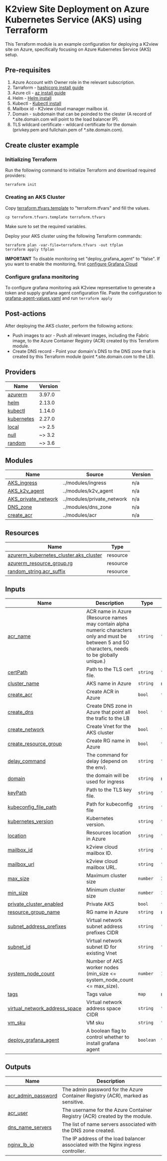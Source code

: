 # K2view Site Deployment on Azure Kubernetes Service (AKS) using Terraform
This Terraform module is an example configuration for deploying a K2view site on Azure, specifically focusing on Azure Kubernetes Service (AKS) setup.

## Pre-requisites
1. Azure Account with Owner role in the relevant subscription.
2. Tarraform - [hashicorp install guide](https://developer.hashicorp.com/terraform/tutorials/azure-get-started/install-cli)
3. Azure cli - [az install guide](https://learn.microsoft.com/en-us/cli/azure/install-azure-cli)
4. Helm - [Helm install](https://helm.sh/docs/intro/install/)
5. Kubectl - [Kubectl install](https://kubernetes.io/docs/tasks/tools/)
6. Mailbox id - K2view cloud manager mailbox id.
7. Domain - subdomain that can be poinded to the clester (A record of *.site.domain.com will point to the load balancer IP). 
8. TLS wildcard certificate - wildcard certificate for the domain (privkey.pem and fullchain.pem of *.site.domain.com).

## Create cluster example
### Initializing Terraform
Run the following command to initialize Terraform and download required providers:
```text
terraform init
```

### Creating an AKS Cluster
Copy [terraform.tfvars.template](./terraform.tfvars.template) to "terraform.tfvars" and fill the values.
```text
cp terraform.tfvars.template terraform.tfvars
```
Make sure to set the required variables.

Deploy your AKS cluster using the following Terraform commands:
```text
terraform plan -var-file=terraform.tfvars -out tfplan
terraform apply tfplan
```
**IMPORTANT**
To disable monitoring set "deploy_grafana_agent" to "false".
If you want to enable the monitoring, first [configure Grafana Cloud](#configure-grafana-monitoring)

### Configure grafana monitoring
To configure grafana monitoring ask K2view representative to generate a token and supply grafana agent configuration file.
Paste the configuration to [grafana-agent-values.yaml](./grafana-agent-values.yaml) and run ```terraform apply```

## Post-actions
After deploying the AKS cluster, perform the following actions:
* Push images to acr - Push all relevant images, including the Fabric image, to the Azure Container Registry (ACR) created by this Terraform module.
* Create DNS record -  Point your domain's DNS to the DNS zone that is created by this Terraform module (point *.site.domain.com to the LB).


## Providers
| Name | Version |
|------|---------|
| <a name="requirement_azurerm"></a> [azurerm](#requirement\_azurerm) | 3.97.0 |
| <a name="requirement_helm"></a> [helm](#requirement\_helm) | 2.13.0 |
| <a name="requirement_kubectl"></a> [kubectl](#requirement\_kubectl) | 1.14.0 |
| <a name="requirement_kubernetes"></a> [kubernetes](#requirement\_kubernetes) | 2.27.0 |
| <a name="requirement_local"></a> [local](#requirement\_local) | ~> 2.5 |
| <a name="requirement_null"></a> [null](#requirement\_null) | ~> 3.2 |
| <a name="requirement_random"></a> [random](#requirement\_random) | ~> 3.6 |

## Modules
| Name | Source | Version |
|------|--------|---------|
| <a name="module_AKS_ingress"></a> [AKS\_ingress](#module\_AKS\_ingress) | ../modules/ingress | n/a |
| <a name="module_AKS_k2v_agent"></a> [AKS\_k2v\_agent](#module\_AKS\_k2v\_agent) | ../modules/k2v_agent | n/a |
| <a name="module_AKS_private_network"></a> [AKS\_private\_network](#module\_AKS\_private\_network) | ../modules/private_network | n/a |
| <a name="module_DNS_zone"></a> [DNS\_zone](#module\_DNS\_zone) | ../modules/dns_zone | n/a |
| <a name="module_create_acr"></a> [create\_acr](#module\_create\_acr) | ../modules/acr | n/a |

## Resources

| Name | Type |
|------|------|
| [azurerm_kubernetes_cluster.aks_cluster](https://registry.terraform.io/providers/hashicorp/azurerm/3.97.0/docs/resources/kubernetes_cluster) | resource |
| [azurerm_resource_group.rg](https://registry.terraform.io/providers/hashicorp/azurerm/3.97.0/docs/resources/resource_group) | resource |
| [random_string.acr_suffix](https://registry.terraform.io/providers/hashicorp/random/latest/docs/resources/string) | resource |

## Inputs
| Name | Description | Type | Default | Required |
|------|-------------|------|---------|:--------:|
| <a name="input_acr_name"></a> [acr\_name](#input\_acr\_name) | ACR name in Azure (Resource names may contain alpha numeric characters only and must be between 5 and 50 characters, needs to be globally unique.) | `string` | `""` | no |
| <a name="input_certPath"></a> [certPath](#input\_certPath) | Path to the TLS cert file. | `string` | `""` | no |
| <a name="input_cluster_name"></a> [cluster\_name](#input\_cluster\_name) | AKS name in Azure | `string` | n/a | yes |
| <a name="input_create_acr"></a> [create\_acr](#input\_create\_acr) | Create ACR in Azure | `bool` | `true` | no |
| <a name="input_create_dns"></a> [create\_dns](#input\_create\_dns) | Create DNS zone in Azure that point all the trafic to the LB | `bool` | `true` | no |
| <a name="input_create_network"></a> [create\_network](#input\_create\_network) | Create Vnet for the AKS cluster | `bool` | `true` | no |
| <a name="input_create_resource_group"></a> [create\_resource\_group](#input\_create\_resource\_group) | Create RG name in Azure | `bool` | `true` | no |
| <a name="input_delay_command"></a> [delay\_command](#input\_delay\_command) | The command for delay (depend on the env). | `string` | `"sleep 60"` | no |
| <a name="input_domain"></a> [domain](#input\_domain) | the domain will be used for ingress | `string` | n/a | yes |
| <a name="input_keyPath"></a> [keyPath](#input\_keyPath) | Path to the TLS key file. | `string` | `""` | no |
| <a name="input_kubeconfig_file_path"></a> [kubeconfig\_file\_path](#input\_kubeconfig\_file\_path) | Path for kubeconfig file | `string` | `""` | no |
| <a name="input_kubernetes_version"></a> [kubernetes\_version](#input\_kubernetes\_version) | Kubernetes version. | `string` | `"1.27.9"` | no |
| <a name="input_location"></a> [location](#input\_location) | Resources location in Azure | `string` | `"West Europe"` | no |
| <a name="input_mailbox_id"></a> [mailbox\_id](#input\_mailbox\_id) | k2view cloud mailbox ID. | `string` | `""` | no |
| <a name="input_mailbox_url"></a> [mailbox\_url](#input\_mailbox\_url) | k2view cloud mailbox URL. | `string` | `"https://cloud.k2view.com/api/mailbox"` | no |
| <a name="input_max_size"></a> [max\_size](#input\_max\_size) | Maximum cluster size | `number` | `3` | no |
| <a name="input_min_size"></a> [min\_size](#input\_min\_size) | Minimum cluster size | `number` | `1` | no |
| <a name="input_private_cluster_enabled"></a> [private\_cluster\_enabled](#input\_private\_cluster\_enabled) | Private AKS | `bool` | `false` | no |
| <a name="input_resource_group_name"></a> [resource\_group\_name](#input\_resource\_group\_name) | RG name in Azure | `string` | n/a | yes |
| <a name="input_subnet_address_prefixes"></a> [subnet\_address\_prefixes](#input\_subnet\_address\_prefixes) | Virtual network subnet address prefixes CIDR | `string` | `"10.240.0.0/16"` | no |
| <a name="input_subnet_id"></a> [subnet\_id](#input\_subnet\_id) | Virtual network subnet ID for existing Vnet | `string` | `""` | no |
| <a name="input_system_node_count"></a> [system\_node\_count](#input\_system\_node\_count) | Number of AKS worker nodes (min\_size <= system\_node\_count <= max\_size). | `number` | `1` | no |
| <a name="input_tags"></a> [tags](#input\_tags) | Tags value | `map` | n/a | yes |
| <a name="input_virtual_network_address_space"></a> [virtual\_network\_address\_space](#input\_virtual\_network\_address\_space) | Virtual network address space CIDR | `string` | `"10.0.0.0/8"` | no |
| <a name="input_vm_sku"></a> [vm\_sku](#input\_vm\_sku) | VM sku | `string` | `"Standard_D8s_v3"` | no |
| <a name="input_deploy_grafana_agent"></a> [deploy\_grafana\_agent](#input\_deploy\_grafana\_agent) | A boolean flag to control whether to install grafana agent | `boolean` | `"false"` | no |

## Outputs
| Name | Description |
|------|-------------|
| <a name="output_acr_admin_password"></a> [acr\_admin\_password](#output\_acr\_admin\_password) | The admin password for the Azure Container Registry (ACR), marked as sensitive. |
| <a name="output_acr_user"></a> [acr\_user](#output\_acr\_user) | The username for the Azure Container Registry (ACR) created by the module. |
| <a name="output_dns_name_servers"></a> [dns\_name\_servers](#output\_dns\_name\_servers) | The list of name servers associated with the DNS zone created. |
| <a name="output_nginx_lb_ip"></a> [nginx\_lb\_ip](#output\_nginx\_lb\_ip) | The IP address of the load balancer associated with the Nginx ingress controller. |